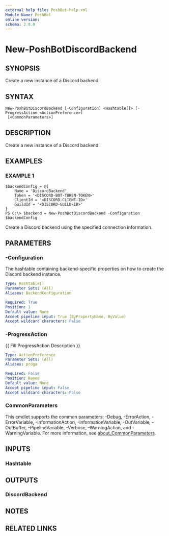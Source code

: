 ```yaml
---
external help file: PoshBot-help.xml
Module Name: PoshBot
online version:
schema: 2.0.0
---
```


# New-PoshBotDiscordBackend

## SYNOPSIS
Create a new instance of a Discord backend

## SYNTAX

```
New-PoshBotDiscordBackend [-Configuration] <Hashtable[]> [-ProgressAction <ActionPreference>]
 [<CommonParameters>]
```

## DESCRIPTION
Create a new instance of a Discord backend

## EXAMPLES

### EXAMPLE 1
```
$backendConfig = @{
    Name = 'DiscordBackend'
    Token = '<DISCORD-BOT-TOKEN-TOKEN>'
    ClientId = '<DISCORD-CLIENT-ID>'
    GuildId = '<DISCORD-GUILD-ID>'
}
PS C:\> $backend = New-PoshBotDiscordBackend -Configuration $backendConfig
```

Create a Discord backend using the specified connection information.

## PARAMETERS

### -Configuration
The hashtable containing backend-specific properties on how to create the Discord backend instance.

```yaml
Type: Hashtable[]
Parameter Sets: (All)
Aliases: BackendConfiguration

Required: True
Position: 1
Default value: None
Accept pipeline input: True (ByPropertyName, ByValue)
Accept wildcard characters: False
```

### -ProgressAction
{{ Fill ProgressAction Description }}

```yaml
Type: ActionPreference
Parameter Sets: (All)
Aliases: proga

Required: False
Position: Named
Default value: None
Accept pipeline input: False
Accept wildcard characters: False
```

### CommonParameters
This cmdlet supports the common parameters: -Debug, -ErrorAction, -ErrorVariable, -InformationAction, -InformationVariable, -OutVariable, -OutBuffer, -PipelineVariable, -Verbose, -WarningAction, and -WarningVariable. For more information, see [about_CommonParameters](http://go.microsoft.com/fwlink/?LinkID=113216).

## INPUTS

### Hashtable
## OUTPUTS

### DiscordBackend
## NOTES

## RELATED LINKS
